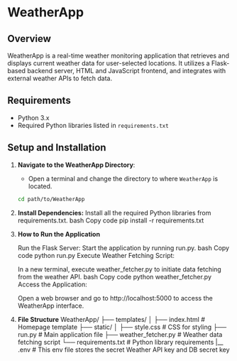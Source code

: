 # WeatherApp

## Overview
WeatherApp is a real-time weather monitoring application that retrieves and displays current weather data for user-selected locations. It utilizes a Flask-based backend server, HTML and JavaScript frontend, and integrates with external weather APIs to fetch data.

## Requirements
- Python 3.x
- Required Python libraries listed in `requirements.txt`

## Setup and Installation

1. **Navigate to the WeatherApp Directory**: 
   - Open a terminal and change the directory to where `WeatherApp` is located.
   ```bash
   cd path/to/WeatherApp
   ```
2. **Install Dependencies:**
    Install all the required Python libraries from requirements.txt.
    bash
    Copy code
    pip install -r requirements.txt
3. **How to Run the Application**

    Run the Flask Server:
    Start the application by running run.py.
    bash
    Copy code
    python run.py
    Execute Weather Fetching Script:

    In a new terminal, execute weather_fetcher.py to initiate data fetching from the weather API.
    bash
    Copy code
    python weather_fetcher.py
    Access the Application:

    Open a web browser and go to http://localhost:5000 to access the WeatherApp interface.
4. **File Structure**
        WeatherApp/
    ├── templates/
    │   ├── index.html           # Homepage template
    ├── static/
    │   ├── style.css            # CSS for styling
    ├── run.py                   # Main application file
    ├── weather_fetcher.py       # Weather data fetching script
    └── requirements.txt         # Python library requirements
    |__ .env                     # This env file stores the secret Weather API key and DB secret key

